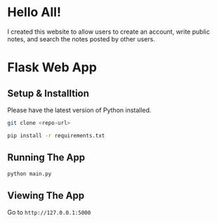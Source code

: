 # Hello All!
I created this website to allow users to create an account, write public notes, and search the notes posted by other users. 

# Flask Web App 

## Setup & Installtion

Please have the latest version of Python installed.

```bash
git clone <repo-url>
```

```bash
pip install -r requirements.txt
```

## Running The App

```bash
python main.py
```

## Viewing The App

Go to `http://127.0.0.1:5000`
